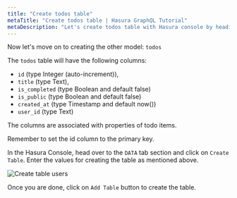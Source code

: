 ```yaml
---
title: "Create todos table"
metaTitle: "Create todos table | Hasura GraphQL Tutorial"
metaDescription: "Let's create todos table with Hasura console by heading to Data tab and clicking on Create table"
---
```


Now let's move on to creating the other model: `todos`

The `todos` table will have the following columns:

- `id` (type Integer (auto-increment)),
- `title` (type Text),
- `is_completed` (type Boolean and default false)
- `is_public` (type Boolean and default false)
- `created_at` (type Timestamp and default now())
- `user_id` (type Text)

The columns are associated with properties of todo items.

Remember to set the id column to the primary key.

In the Hasura Console, head over to the `DATA` tab section and click on `Create Table`. Enter the values for creating the table as mentioned above.

![Create table users](https://graphql-engine-cdn.hasura.io/learn-hasura/assets/graphql-hasura/create-table-todos.png)

Once you are done, click on `Add Table` button to create the table.
